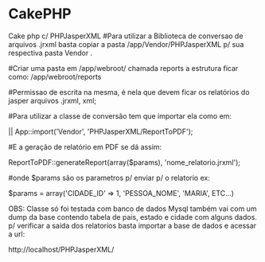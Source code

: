 CakePHP
=======

Cake php c/ PHPJasperXML
#Para utilizar a Biblioteca de conversao de arquivos .jrxml
basta copiar a pasta /app/Vendor/PHPJasperXML p/ sua respectiva pasta Vendor .

#Criar uma pasta em /app/webroot/ chamada reports a estrutura ficar como:
/app/webroot/reports

#Permissao de escrita na mesma, é nela que devem ficar os relatórios do jasper
arquivos .jrxml, xml;

#Para utilizar a classe de conversão tem que importar ela como em:

|| App::import('Vendor', 'PHPJasperXML/ReportToPDF');

#E a geração de relatório em PDF se dá assim:

ReportToPDF::generateReport(array($params), 'nome_relatorio.jrxml');

#onde $params são os parametros p/ enviar p/ o relatorio ex:

$params = array('CIDADE_ID' => 1, 'PESSOA_NOME', 'MARIA', ETC...)

OBS: Classe só foi testada com banco de dados Mysql
também vai com um dump da base contendo tabela de pais, estado e cidade com alguns dados.
p/ verificar a saida dos relatorios basta importar a base de dados e acessar a url:

http://localhost/PHPJasperXML/
